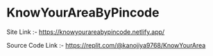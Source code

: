 # KnowYourAreaByPincode

Site Link :-  https://knowyourareabypincode.netlify.app/


Source Code Link :- https://replit.com/@kanojiya9768/KnowYourArea
